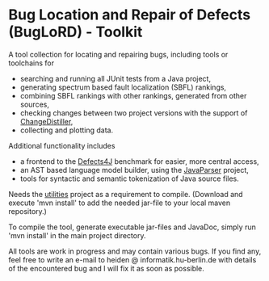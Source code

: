 # Bug Location and Repair of Defects (BugLoRD) - Toolkit

A tool collection for locating and repairing bugs, including tools or toolchains for

- searching and running all JUnit tests from a Java project,
- generating spectrum based fault localization (SBFL) rankings,
- combining SBFL rankings with other rankings, generated from other sources,
- checking changes between two project versions with the support of [ChangeDistiller](https://bitbucket.org/sealuzh/tools-changedistiller/wiki/Home),
- collecting and plotting data.

Additional functionality includes
- a frontend to the [Defects4J](https://github.com/rjust/defects4j) benchmark for easier, more central access,
- an AST based language model builder, using the [JavaParser](https://github.com/javaparser/javaparser) project,
- tools for syntactic and semantic tokenization of Java source files.

Needs the [utilities](https://github.com/hub-se/utilities) project as a requirement to compile. (Download and execute 'mvn install' to add the needed jar-file to your local maven repository.)

To compile the tool, generate executable jar-files and JavaDoc, simply run 'mvn install' in the main project directory.

All tools are work in progress and may contain various bugs. If you find any, feel free to write an e-mail to heiden @ informatik.hu-berlin.de with details of the encountered bug and I will fix it as soon as possible.
